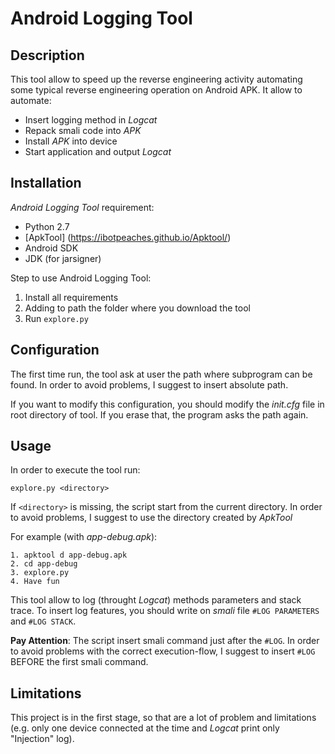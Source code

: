 # Android Logging Tool

## Description
This tool allow to speed up the reverse engineering activity automating some typical reverse engineering operation on Android APK.
It allow to automate:
- Insert logging method in *Logcat*
- Repack smali code into *APK*
- Install *APK* into device
- Start application and output *Logcat*

## Installation
*Android Logging Tool* requirement:
- Python 2.7
- [ApkTool] (https://ibotpeaches.github.io/Apktool/)
- Android SDK
- JDK (for jarsigner)

Step to use Android Logging Tool:

1. Install all requirements
2. Adding to path the folder where you download the tool
3. Run `explore.py`

## Configuration
The first time run, the tool ask at user the path where subprogram can be found. In order to avoid problems, I suggest to insert absolute path.

If you want to modify this configuration, you should modify the *init.cfg* file in root directory of tool. If you erase that, the program asks the path again.

## Usage

In order to execute the tool run:

`explore.py <directory>`

If `<directory>` is missing, the script start from the current directory. In order to avoid problems, I suggest to use the directory created by *ApkTool*

For example (with *app-debug.apk*):
```
1. apktool d app-debug.apk
2. cd app-debug
3. explore.py
4. Have fun
```

This tool allow to log (throught *Logcat*) methods parameters and stack trace. To insert log features, you should write on *smali* file `#LOG PARAMETERS` and `#LOG STACK`.

**Pay Attention**: The script insert smali command just after the `#LOG`. In order to avoid problems with the correct execution-flow, I suggest to insert `#LOG` BEFORE the first smali command.

## Limitations

This project is in the first stage, so that are a lot of problem and limitations (e.g. only one device connected at the time and *Logcat* print only "Injection" log).
